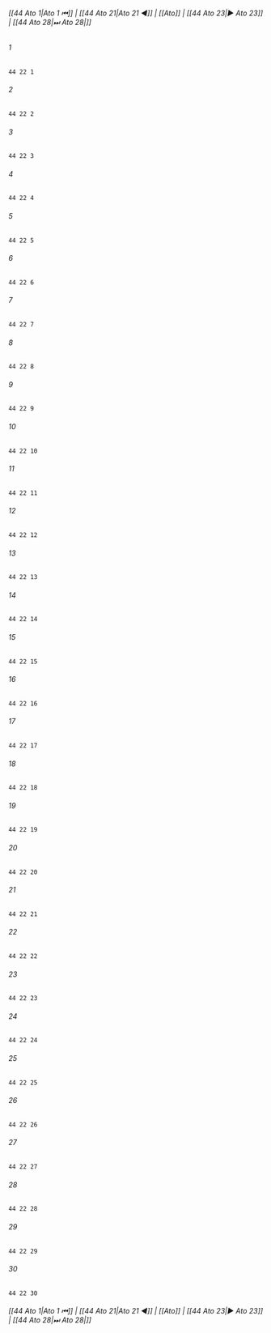 
###### [[44 Ato 1|Ato 1 ⏮]] | [[44 Ato 21|Ato 21 ◀]] | [[Ato]] | [[44 Ato 23|▶ Ato 23]] | [[44 Ato 28|⏭ Ato 28|]]

###### 1
``` verse
44 22 1 
```
###### 2
``` verse
44 22 2 
```
###### 3
``` verse
44 22 3 
```
###### 4
``` verse
44 22 4 
```
###### 5
``` verse
44 22 5 
```
###### 6
``` verse
44 22 6 
```
###### 7
``` verse
44 22 7 
```
###### 8
``` verse
44 22 8 
```
###### 9
``` verse
44 22 9 
```
###### 10
``` verse
44 22 10 
```
###### 11
``` verse
44 22 11 
```
###### 12
``` verse
44 22 12 
```
###### 13
``` verse
44 22 13 
```
###### 14
``` verse
44 22 14 
```
###### 15
``` verse
44 22 15 
```
###### 16
``` verse
44 22 16 
```
###### 17
``` verse
44 22 17 
```
###### 18
``` verse
44 22 18 
```
###### 19
``` verse
44 22 19 
```
###### 20
``` verse
44 22 20 
```
###### 21
``` verse
44 22 21 
```
###### 22
``` verse
44 22 22 
```
###### 23
``` verse
44 22 23 
```
###### 24
``` verse
44 22 24 
```
###### 25
``` verse
44 22 25 
```
###### 26
``` verse
44 22 26 
```
###### 27
``` verse
44 22 27 
```
###### 28
``` verse
44 22 28 
```
###### 29
``` verse
44 22 29 
```
###### 30
``` verse
44 22 30 
```

###### [[44 Ato 1|Ato 1 ⏮]] | [[44 Ato 21|Ato 21 ◀]] | [[Ato]] | [[44 Ato 23|▶ Ato 23]] | [[44 Ato 28|⏭ Ato 28|]]


